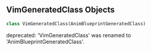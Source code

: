 ## VimGeneratedClass Objects

```python
class VimGeneratedClass(AnimBlueprintGeneratedClass)
```

deprecated: 'VimGeneratedClass' was renamed to 'AnimBlueprintGeneratedClass'.

<a id="unreal.VariableFrameStrippingSettings"></a>